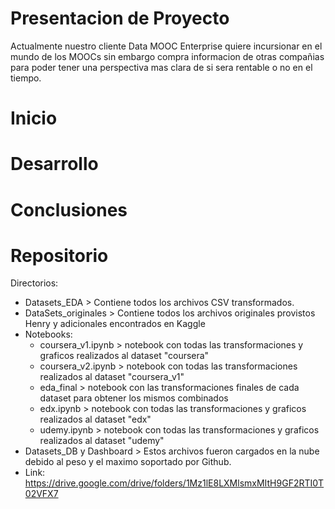 # Presentacion de Proyecto
Actualmente nuestro cliente Data MOOC Enterprise quiere incursionar en el mundo de los MOOCs sin embargo compra informacion de otras compañias para poder tener una perspectiva mas clara de si sera rentable o no en el tiempo.

# Inicio

# Desarrollo

# Conclusiones

# Repositorio
Directorios:
  * Datasets_EDA > Contiene todos los archivos CSV transformados.
  * DataSets_originales > Contiene todos los archivos originales provistos Henry y adicionales encontrados en Kaggle
  * Notebooks:
      * coursera_v1.ipynb > notebook con todas las transformaciones y graficos realizados al dataset "coursera"
      * coursera_v2.ipynb >  notebook con todas las transformaciones realizados al dataset "coursera_v1"
      * eda_final > notebook con las transformaciones finales de cada dataset para obtener los mismos combinados
      * edx.ipynb > notebook con todas las transformaciones y graficos realizados al dataset "edx"
      * udemy.ipynb > notebook con todas las transformaciones y graficos realizados al dataset "udemy"
  * Datasets_DB y Dashboard > Estos archivos fueron cargados en la nube debido al peso y el maximo soportado por Github.
  * Link: https://drive.google.com/drive/folders/1Mz1lE8LXMlsmxMItH9GF2RTI0T02VFX7
    
